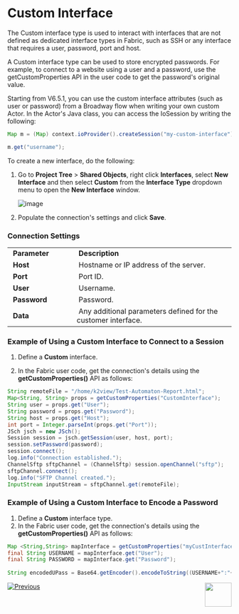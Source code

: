 # Custom Interface

The Custom interface type is used to interact with interfaces that are not defined as dedicated interface types in Fabric, such as SSH or any interface that requires a user, password, port and host.  

A Custom interface type can be used to store encrypted passwords. For example, to connect to a website using a user and a password, use the getCustomProperties API in the user code to get the password's original value.

Starting from V6.5.1, you can use the custom interface attributes (such as user or password) from a Broadway flow when writing your own custom Actor. In the Actor's Java class, you can access the IoSession by writing the following:

~~~java
Map m = (Map) context.ioProvider().createSession("my-custom-interface").object(null);

m.get("username");
~~~



To create a new interface, do the following:

1. Go to **Project Tree** > **Shared Objects**, right click **Interfaces**, select **New Interface** and then select **Custom** from the **Interface Type** dropdown menu to open the **New Interface** window.

   ![image](images/custom_1.PNG)

2. Populate the connection's settings and click **Save**.

### Connection Settings

<table>
<tbody>
<tr>
<td width="200pxl">&nbsp;<strong>Parameter</strong></td>
<td width="700pxl">&nbsp;<strong>Description</strong></td>
</tr>
<tr>
<td>&nbsp;<strong>Host</strong></td>
<td>&nbsp;Hostname or IP address of the server.</td>
</tr>
<tr>
<td>&nbsp;<strong>Port</strong></td>
<td>&nbsp;Port ID.</td>
</tr>
<tr>
<td><strong>&nbsp;User</strong></td>
<td>&nbsp;Username.</td>
</tr>
<tr>
<td><strong>&nbsp;Password</strong></td>
<td>&nbsp;Password.</td>
</tr>
<tr>
<td><strong>&nbsp;Data</strong></td>
<td>&nbsp;Any additional parameters defined for the customer interface.</td>
</tr>
</tbody>
</table>


### Example of Using a Custom Interface to Connect to a Session

1. Define a **Custom** interface.

2. In the Fabric user code, get the connection's details using the **getCustomProperties()** API as follows:

~~~java
String remoteFile = "/home/k2view/Test-Automaton-Report.html";
Map<String, String> props = getCustomProperties("CustomInterface");
String user = props.get("User");
String password = props.get("Password");
String host = props.get("Host");
int port = Integer.parseInt(props.get("Port"));
JSch jsch = new JSch();
Session session = jsch.getSession(user, host, port);
session.setPassword(password);
session.connect();
log.info("Connection established.");
ChannelSftp sftpChannel = (ChannelSftp) session.openChannel("sftp");
sftpChannel.connect();
log.info("SFTP Channel created.");
InputStream inputStream = sftpChannel.get(remoteFile);
~~~


### Example of Using a Custom Interface to Encode a Password

1. Define a **Custom** interface type.
2. In the Fabric user code, get the connection's details using the **getCustomProperties()** API as follows:

~~~java
Map <String,String> mapInterface = getCustomProperties("myCustInterface");
final String USERNAME = mapInterface.get("User");
final String PASSWORD = mapInterface.get("Password");
		
String encodedUPass = Base64.getEncoder().encodeToString((USERNAME+":"+PASSWORD).getBytes(StandardCharsets.UTF_8.name()));
~~~



[![Previous](/articles/images/Previous.png)](06_local_file_sys.md)[<img align="right" width="60" height="54" src="/articles/images/Next.png">](08_SMTP_interface.md) 
